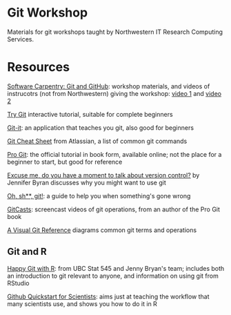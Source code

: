 # Git Workshop

Materials for git workshops taught by Northwestern IT Research Computing Services.

# Resources

[Software Carpentry: Git and GitHub](http://swcarpentry.github.io/git-novice/): workshop materials, and videos of instrucotrs (not from Northwestern) giving the workshop: [video 1](https://www.youtube.com/watch?v=hKFNPxxkbO0) and [video 2](https://www.youtube.com/playlist?list=PLkBeePYo-_VCXtMNGDboOL66V-P2-jAoM)

[Try Git](https://try.github.io) interactive tutorial, suitable for complete beginners

[Git-it](https://github.com/jlord/git-it-electron): an application that teaches you git, also good for beginners

[Git Cheat Sheet](https://www.atlassian.com/git/tutorials/atlassian-git-cheatsheet) from Atlassian, a list of common git commands

[Pro Git](https://git-scm.com/book/en/v2): the official tutorial in book form, available online; not the place for a beginner to start, but good for reference

[Excuse me, do you have a moment to talk about version control?](https://peerj.com/preprints/3159/) by Jennifer Byran discusses why you might want to use git

[Oh, sh**, git!](http://ohshitgit.com/): a guide to help you when something's gone wrong

[GitCasts](https://www.youtube.com/playlist?list=PLttwD7NyH3omQLyVtan0CFOX_UWItX_yG): screencast videos of git operations, from an author of the Pro Git book

[A Visual Git Reference](http://marklodato.github.io/visual-git-guide/index-en.html) diagrams common git terms and operations

## Git and R

[Happy Git with R](http://happygitwithr.com/): from UBC Stat 545 and Jenny Bryan's team; includes both an introduction to git relevant to anyone, and information on using git from RStudio

[Github Quickstart for Scientists](https://rawgit.com/nazrug/Quickstart/master/GithubQuickstart.html): aims just at teaching the workflow that many scientists use, and shows you how to do it in R





